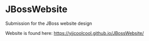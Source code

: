 # JBossWebsite
Submission for the JBoss website design

Website is found here: https://yjjcoolcool.github.io/JBossWebsite/
